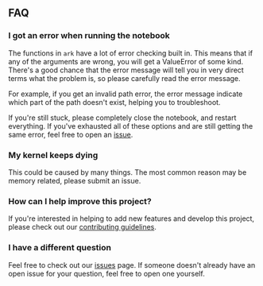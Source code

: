 ## FAQ

### I got an error when running the notebook

The functions in `ark` have a lot of error checking built in. This means that if any of the arguments are wrong, you will get a ValueError of some kind. There's a good chance that the error message will tell you in very direct terms what the problem is, so please carefully read the error message. 

For example, if you get an invalid path error, the error message indicate which part of the path doesn't exist, helping you to troubleshoot. 

If you're still stuck, please completely close the notebook, and restart everything. If you've exhausted all of these options and are still getting the same error, feel free to open an [issue](https://github.com/angelolab/ark-analysis/issues/new/choose). 

### My kernel keeps dying

This could be caused by many things. The most common reason may be memory related, please submit an issue.

### How can I help improve this project?

If you're interested in helping to add new features and develop this project, please check out our [contributing guidelines](https://ark-analysis.readthedocs.io/en/latest/_rtd/contributing.html). 

### I have a different question

Feel free to check out our [issues](https://github.com/angelolab/ark-analysis/issues) page. If someone doesn't already have an open issue for your question, feel free to open one yourself.
